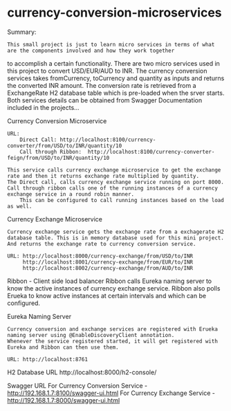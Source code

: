 # currency-conversion-microservices

Summary:

	This small project is just to learn micro services in terms of what are the components involved and how they work together 
to accomplish a certain functionality. There are two micro services used in this project to convert USD/EUR/AUD to INR. 
The currency conversion services takes fromCurrency, toCurrency and quantity as inputs and returns the converted INR amount.
The conversion rate is retrieved from a ExchangeRate H2 database table which is pre-loaded when the srver starts. 
Both services details can be obtained from Swagger Documentation included in the projects...
	
Currency Conversion Microservice

	URL: 
		Direct Call: http://localhost:8100/currency-converter/from/USD/to/INR/quantity/10
		Call through Ribbon:  http://localhost:8100/currency-converter-feign/from/USD/to/INR/quantity/10
		
	This service calls currency exchange microservice to get the exchange rate and then it returns exchange rate multiplied by quantity.
	The Direct call, calls currency exchange service running on port 8000.
	Call through ribbon calls one of the running instances of a currency exchange service in a round robin manner. 
		This can be configured to call running instances based on the load as well.
	
Currency Exchange Microservice

	Currency exchange service gets the exchange rate from a exchagerate H2 database table. This is in memory database used for this mini project.
	And returns the exchange rate to currency conversion service.

	URL: http://localhost:8000/currency-exchange/from/USD/to/INR
		 http://localhost:8001/currency-exchange/from/EUR/to/INR
		 http://localhost:8002/currency-exchange/from/AUD/to/INR

Ribbon - Client side load balancer
	Ribbon calls Eureka naming server to know the active instances of currency exchange service. 
	Ribbon also polls Erueka to know active instances at certain intervals and which can be configured.

Eureka Naming Server

	Currency conversion and exchange services are registered with Erueka naming server using @EnableDiscoveryClient annotation.
	Whenever the service registered started, it will get registered with Eureka and Ribbon can then use them.

	URL: http://localhost:8761
  
H2 Database URL
  http://localhost:8000/h2-console/
  
Swagger URL
  For Currency Conversion Service - http://192.168.1.7:8100/swagger-ui.html
  For Currency Exchange Service - http://192.168.1.7:8000/swagger-ui.html
  

